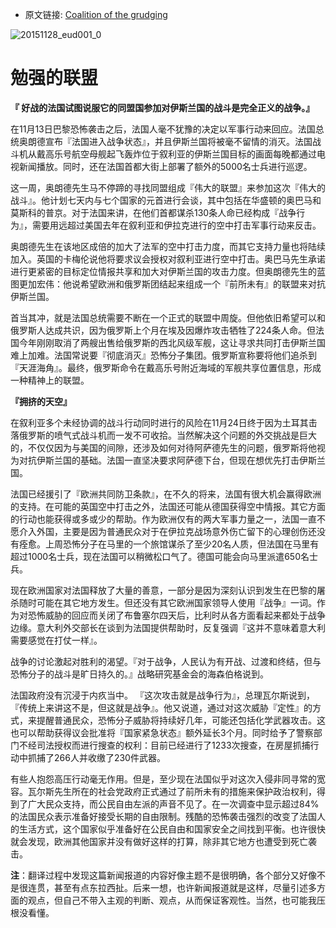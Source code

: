 - 原文链接: [Coalition of the grudging](http://www.economist.com/news/europe/21679250-bellicose-france-tries-persuade-its-allies-fight-against-islamic-state-fully?fsrc=scn/tw/te/bl/ed/coalitionofthegrudging)

![20151128_eud001_0](https://cloud.githubusercontent.com/assets/2840435/11457289/bacccfdc-96df-11e5-9523-f0d9c230461e.jpg)


# 勉强的联盟

**『 好战的法国试图说服它的同盟国参加对伊斯兰国的战斗是完全正义的战争。』**

在11月13日巴黎恐怖袭击之后，法国人毫不犹豫的决定以军事行动来回应。法国总统奥朗德宣布『法国进入战争状态』，并且伊斯兰国将被毫不留情的消灭。法国战斗机从戴高乐号航空母舰起飞轰炸位于叙利亚的伊斯兰国目标的画面每晚都通过电视新闻播放。同时，还在法国首都大街上部署了额外的5000名士兵进行巡逻。

这一周，奥朗德先生马不停蹄的寻找同盟组成『伟大的联盟』来参加这次『伟大的战斗』。他计划七天内与七个国家的元首进行会谈，其中包括在华盛顿的奥巴马和莫斯科的普京。对于法国来讲，在他们首都谋杀130条人命已经构成『战争行为』，需要用远超过美国去年在叙利亚和伊拉克进行的空中打击军事行动来反击。

奥朗德先生在该地区成倍的加大了法军的空中打击力度，而其它支持力量也将陆续加入。英国的卡梅伦说他将要求议会授权对叙利亚进行空中打击。奥巴马先生承诺进行更紧密的目标定位情报共享和加大对伊斯兰国的攻击力度。但奥朗德先生的蓝图更加宏伟：他说希望欧洲和俄罗斯团结起来组成一个『前所未有』的联盟来对抗伊斯兰国。


首当其冲，就是法国总统需要不断在一个正式的联盟中周旋。但他依旧希望可以和俄罗斯人达成共识，因为俄罗斯上个月在埃及因爆炸攻击牺牲了224条人命。但法国今年刚刚取消了两艘出售给俄罗斯的西北风级军舰，这让寻求共同打击伊斯兰国难上加难。法国常说要『彻底消灭』恐怖分子集团。俄罗斯宣称要将他们追杀到『天涯海角』。最终，俄罗斯命令在戴高乐号附近海域的军舰共享位置信息，形成一种精神上的联盟。


**『拥挤的天空』**

在叙利亚多个未经协调的战斗行动同时进行的风险在11月24日终于因为土耳其击落俄罗斯的喷气式战斗机而一发不可收拾。当然解决这个问题的外交挑战是巨大的，不仅仅因为与美国的间隙，还涉及如何对待阿萨德先生的问题，俄罗斯将他视为对抗伊斯兰国的基础。法国一直坚决要求阿萨德下台，但现在想优先打击伊斯兰国。


法国已经援引了『欧洲共同防卫条款』，在不久的将来，法国有很大机会赢得欧洲的支持。在可能的英国空中打击之外，法国还可能从德国获得空中情报。其它方面的行动也能获得或多或少的帮助。作为欧洲仅有的两大军事力量之一，法国一直不愿介入外国，主要是因为普通民众对于在伊拉克战场意外伤亡留下的心理创伤还没有痊愈。上周恐怖分子在马里的一个旅馆谋杀了至少20名人质，但法国在马里有超过1000名士兵，现在法国可以稍微松口气了。德国可能会向马里派遣650名士兵。


现在欧洲国家对法国释放了大量的善意，一部分是因为深刻认识到发生在巴黎的屠杀随时可能在其它地方发生。但还没有其它欧洲国家领导人使用『战争』一词。作为对恐怖威胁的回应而关闭了布鲁塞尔四天后，比利时从各方面看起来都处于战争边缘。意大利外交部长在谈到为法国提供帮助时，反复强调『这并不意味着意大利需要感觉在打仗一样』。


战争的讨论激起对胜利的渴望。『对于战争，人民认为有开战、过渡和终结，但与恐怖分子的战斗是旷日持久的。』战略研究基金会的海森伯格说到。


法国政府没有沉浸于内疚当中。 『这次攻击就是战争行为』，总理瓦尔斯说到，『传统上来讲这不是，但这就是战争』。他又说道，通过对这次威胁『定性』的方式，来提醒普通民众，恐怖分子威胁将持续好几年，可能还包括化学武器攻击。这也可以帮助获得议会批准将『国家紧急状态』额外延长3个月。同时给予了警察部门不经司法授权而进行搜查的权利：目前已经进行了1233次搜查，在房屋抓捕行动中抓捕了266人并收缴了230件武器。


有些人抱怨高压行动毫无作用。但是，至少现在法国似乎对这次入侵非同寻常的宽容。瓦尔斯先生所在的社会党政府正式通过了前所未有的措施来保护政治权利，得到了广大民众支持，而公民自由左派的声音不见了。在一次调查中显示超过84%的法国民众表示准备好接受长期的自由限制。残酷的恐怖袭击强烈的改变了法国人的生活方式，这个国家似乎准备好在公民自由和国家安全之间找到平衡。也许很快就会发现，欧洲其他国家并没有做好这样的打算，除非其它地方也遭受到死亡袭击。



**注**：翻译过程中发现这篇新闻报道的内容好像主题不是很明确，各个部分又好像不是很连贯，甚至有点东拉西扯。后来一想，也许新闻报道就是这样，尽量引述多方面的观点，但自己不带入主观的判断、观点，从而保证客观性。当然，也可能我压根没看懂。
